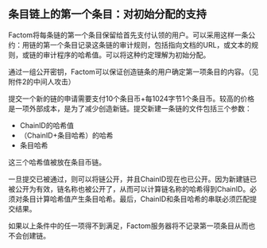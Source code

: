 ## 条目链上的第一个条目：对初始分配的支持

Factom将每条链的第一个条目保留给首先支付认领的用户。可以采用这样一条公约：用链的第一个条目记录这条链的审计规则，包括指向文档的URL，或文本的规则，或链的审计程序的哈希值。可以将这种约定理解为初始分配。

通过一组公开密钥，Factom可以保证创造链条的用户确定第一项条目的内容。（见附件2的中间人攻击）


提交一个新的链的申请需要支付10个条目币+每1024字节1个条目币。较高的价格是一项外部成本，是为了减少创造新链。提交新建一条链的文件包括三个参数：

- ChainID的哈希值
- （ChainID+条目哈希）的哈希
- 条目哈希

这三个哈希值被放在条目币链。

一旦提交已被通过，则可以将链公开，并且ChainID现在也已公开。因为新建链已被公开为有效，链名称也被公开了，从而可以计算链名称的哈希得到ChainID。必须对条目计算哈希值产生条目哈希。最后，ChainID和条目哈希的串联必须匹配提交结果。

如果以上条件中的任一项得不到满足，Factom服务器将不记录第一项条目从而也不会创建链。
